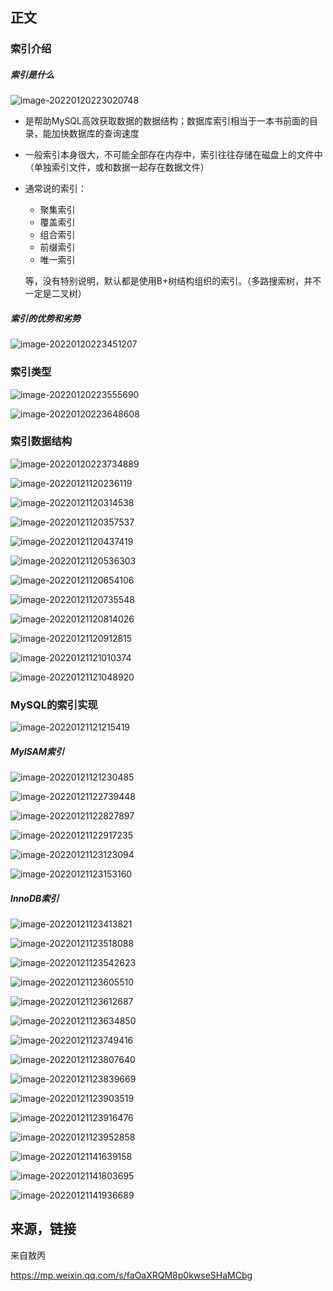 ## 正文



### 索引介绍

##### 索引是什么

![image-20220120223020748](%E4%B8%80%E5%8F%A3%E6%B0%94%E6%90%9E%E6%87%82MySQL%E7%B4%A2%E5%BC%95%E7%9F%A5%E8%AF%86%E7%82%B9.assets/image-20220120223020748.png)

- 是帮助MySQL高效获取数据的数据结构；数据库索引相当于一本书前面的目录，能加快数据库的查询速度

- 一般索引本身很大，不可能全部存在内存中，索引往往存储在磁盘上的文件中（单独索引文件，或和数据一起存在数据文件）

- 通常说的索引：

  - 聚集索引
  - 覆盖索引
  - 组合索引
  - 前缀索引
  - 唯一索引

  等，没有特别说明，默认都是使用B+树结构组织的索引。（多路搜索树，并不一定是二叉树）

##### 索引的优势和劣势

![image-20220120223451207](%E4%B8%80%E5%8F%A3%E6%B0%94%E6%90%9E%E6%87%82MySQL%E7%B4%A2%E5%BC%95%E7%9F%A5%E8%AF%86%E7%82%B9.assets/image-20220120223451207.png)

### 索引类型

![image-20220120223555690](%E4%B8%80%E5%8F%A3%E6%B0%94%E6%90%9E%E6%87%82MySQL%E7%B4%A2%E5%BC%95%E7%9F%A5%E8%AF%86%E7%82%B9.assets/image-20220120223555690.png)

![image-20220120223648608](%E4%B8%80%E5%8F%A3%E6%B0%94%E6%90%9E%E6%87%82MySQL%E7%B4%A2%E5%BC%95%E7%9F%A5%E8%AF%86%E7%82%B9.assets/image-20220120223648608.png)

### 索引数据结构

![image-20220120223734889](%E4%B8%80%E5%8F%A3%E6%B0%94%E6%90%9E%E6%87%82MySQL%E7%B4%A2%E5%BC%95%E7%9F%A5%E8%AF%86%E7%82%B9.assets/image-20220120223734889.png)



![image-20220121120236119](%E4%B8%80%E5%8F%A3%E6%B0%94%E6%90%9E%E6%87%82MySQL%E7%B4%A2%E5%BC%95%E7%9F%A5%E8%AF%86%E7%82%B9.assets/image-20220121120236119.png)

![image-20220121120314538](%E4%B8%80%E5%8F%A3%E6%B0%94%E6%90%9E%E6%87%82MySQL%E7%B4%A2%E5%BC%95%E7%9F%A5%E8%AF%86%E7%82%B9.assets/image-20220121120314538.png)

![image-20220121120357537](%E4%B8%80%E5%8F%A3%E6%B0%94%E6%90%9E%E6%87%82MySQL%E7%B4%A2%E5%BC%95%E7%9F%A5%E8%AF%86%E7%82%B9.assets/image-20220121120357537.png)

![image-20220121120437419](%E4%B8%80%E5%8F%A3%E6%B0%94%E6%90%9E%E6%87%82MySQL%E7%B4%A2%E5%BC%95%E7%9F%A5%E8%AF%86%E7%82%B9.assets/image-20220121120437419.png)

![image-20220121120536303](%E4%B8%80%E5%8F%A3%E6%B0%94%E6%90%9E%E6%87%82MySQL%E7%B4%A2%E5%BC%95%E7%9F%A5%E8%AF%86%E7%82%B9.assets/image-20220121120536303.png)

![image-20220121120654106](%E4%B8%80%E5%8F%A3%E6%B0%94%E6%90%9E%E6%87%82MySQL%E7%B4%A2%E5%BC%95%E7%9F%A5%E8%AF%86%E7%82%B9.assets/image-20220121120654106.png)

![image-20220121120735548](%E4%B8%80%E5%8F%A3%E6%B0%94%E6%90%9E%E6%87%82MySQL%E7%B4%A2%E5%BC%95%E7%9F%A5%E8%AF%86%E7%82%B9.assets/image-20220121120735548.png)

![image-20220121120814026](%E4%B8%80%E5%8F%A3%E6%B0%94%E6%90%9E%E6%87%82MySQL%E7%B4%A2%E5%BC%95%E7%9F%A5%E8%AF%86%E7%82%B9.assets/image-20220121120814026.png)

![image-20220121120912815](%E4%B8%80%E5%8F%A3%E6%B0%94%E6%90%9E%E6%87%82MySQL%E7%B4%A2%E5%BC%95%E7%9F%A5%E8%AF%86%E7%82%B9.assets/image-20220121120912815.png)

![image-20220121121010374](%E4%B8%80%E5%8F%A3%E6%B0%94%E6%90%9E%E6%87%82MySQL%E7%B4%A2%E5%BC%95%E7%9F%A5%E8%AF%86%E7%82%B9.assets/image-20220121121010374.png)



![image-20220121121048920](%E4%B8%80%E5%8F%A3%E6%B0%94%E6%90%9E%E6%87%82MySQL%E7%B4%A2%E5%BC%95%E7%9F%A5%E8%AF%86%E7%82%B9.assets/image-20220121121048920.png)





### MySQL的索引实现

![image-20220121121215419](%E4%B8%80%E5%8F%A3%E6%B0%94%E6%90%9E%E6%87%82MySQL%E7%B4%A2%E5%BC%95%E7%9F%A5%E8%AF%86%E7%82%B9.assets/image-20220121121215419.png)

##### MyISAM索引

![image-20220121121230485](%E4%B8%80%E5%8F%A3%E6%B0%94%E6%90%9E%E6%87%82MySQL%E7%B4%A2%E5%BC%95%E7%9F%A5%E8%AF%86%E7%82%B9.assets/image-20220121121230485.png)

![image-20220121122739448](%E4%B8%80%E5%8F%A3%E6%B0%94%E6%90%9E%E6%87%82MySQL%E7%B4%A2%E5%BC%95%E7%9F%A5%E8%AF%86%E7%82%B9.assets/image-20220121122739448.png)

![image-20220121122827897](%E4%B8%80%E5%8F%A3%E6%B0%94%E6%90%9E%E6%87%82MySQL%E7%B4%A2%E5%BC%95%E7%9F%A5%E8%AF%86%E7%82%B9.assets/image-20220121122827897.png)

![image-20220121122917235](%E4%B8%80%E5%8F%A3%E6%B0%94%E6%90%9E%E6%87%82MySQL%E7%B4%A2%E5%BC%95%E7%9F%A5%E8%AF%86%E7%82%B9.assets/image-20220121122928944.png)

![image-20220121123123094](%E4%B8%80%E5%8F%A3%E6%B0%94%E6%90%9E%E6%87%82MySQL%E7%B4%A2%E5%BC%95%E7%9F%A5%E8%AF%86%E7%82%B9.assets/image-20220121123123094.png)

![image-20220121123153160](%E4%B8%80%E5%8F%A3%E6%B0%94%E6%90%9E%E6%87%82MySQL%E7%B4%A2%E5%BC%95%E7%9F%A5%E8%AF%86%E7%82%B9.assets/image-20220121123153160.png)

##### InnoDB索引

![image-20220121123413821](%E4%B8%80%E5%8F%A3%E6%B0%94%E6%90%9E%E6%87%82MySQL%E7%B4%A2%E5%BC%95%E7%9F%A5%E8%AF%86%E7%82%B9.assets/image-20220121123413821.png)

![image-20220121123518088](%E4%B8%80%E5%8F%A3%E6%B0%94%E6%90%9E%E6%87%82MySQL%E7%B4%A2%E5%BC%95%E7%9F%A5%E8%AF%86%E7%82%B9.assets/image-20220121123518088.png)

![image-20220121123542623](%E4%B8%80%E5%8F%A3%E6%B0%94%E6%90%9E%E6%87%82MySQL%E7%B4%A2%E5%BC%95%E7%9F%A5%E8%AF%86%E7%82%B9.assets/image-20220121123542623.png)

![image-20220121123605510](%E4%B8%80%E5%8F%A3%E6%B0%94%E6%90%9E%E6%87%82MySQL%E7%B4%A2%E5%BC%95%E7%9F%A5%E8%AF%86%E7%82%B9.assets/image-20220121123605510.png)

![image-20220121123612687](%E4%B8%80%E5%8F%A3%E6%B0%94%E6%90%9E%E6%87%82MySQL%E7%B4%A2%E5%BC%95%E7%9F%A5%E8%AF%86%E7%82%B9.assets/image-20220121123612687.png)

![image-20220121123634850](%E4%B8%80%E5%8F%A3%E6%B0%94%E6%90%9E%E6%87%82MySQL%E7%B4%A2%E5%BC%95%E7%9F%A5%E8%AF%86%E7%82%B9.assets/image-20220121123634850.png)

![image-20220121123749416](%E4%B8%80%E5%8F%A3%E6%B0%94%E6%90%9E%E6%87%82MySQL%E7%B4%A2%E5%BC%95%E7%9F%A5%E8%AF%86%E7%82%B9.assets/image-20220121123749416.png)





![image-20220121123807640](%E4%B8%80%E5%8F%A3%E6%B0%94%E6%90%9E%E6%87%82MySQL%E7%B4%A2%E5%BC%95%E7%9F%A5%E8%AF%86%E7%82%B9.assets/image-20220121123807640.png)

![image-20220121123839669](%E4%B8%80%E5%8F%A3%E6%B0%94%E6%90%9E%E6%87%82MySQL%E7%B4%A2%E5%BC%95%E7%9F%A5%E8%AF%86%E7%82%B9.assets/image-20220121123839669.png)

![image-20220121123903519](%E4%B8%80%E5%8F%A3%E6%B0%94%E6%90%9E%E6%87%82MySQL%E7%B4%A2%E5%BC%95%E7%9F%A5%E8%AF%86%E7%82%B9.assets/image-20220121123903519.png)

![image-20220121123916476](%E4%B8%80%E5%8F%A3%E6%B0%94%E6%90%9E%E6%87%82MySQL%E7%B4%A2%E5%BC%95%E7%9F%A5%E8%AF%86%E7%82%B9.assets/image-20220121123916476.png)

![image-20220121123952858](%E4%B8%80%E5%8F%A3%E6%B0%94%E6%90%9E%E6%87%82MySQL%E7%B4%A2%E5%BC%95%E7%9F%A5%E8%AF%86%E7%82%B9.assets/image-20220121123952858.png)

![image-20220121141639158](%E4%B8%80%E5%8F%A3%E6%B0%94%E6%90%9E%E6%87%82MySQL%E7%B4%A2%E5%BC%95%E7%9F%A5%E8%AF%86%E7%82%B9.assets/image-20220121141639158.png)

![image-20220121141803695](%E4%B8%80%E5%8F%A3%E6%B0%94%E6%90%9E%E6%87%82MySQL%E7%B4%A2%E5%BC%95%E7%9F%A5%E8%AF%86%E7%82%B9.assets/image-20220121141803695.png)

![image-20220121141936689](%E4%B8%80%E5%8F%A3%E6%B0%94%E6%90%9E%E6%87%82MySQL%E7%B4%A2%E5%BC%95%E7%9F%A5%E8%AF%86%E7%82%B9.assets/image-20220121141936689.png)

## 来源，链接

来自敖丙

https://mp.weixin.qq.com/s/faOaXRQM8p0kwseSHaMCbg